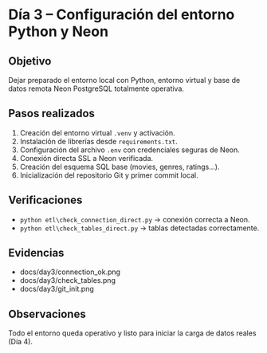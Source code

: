 ﻿# Día 3 – Configuración del entorno Python y Neon

## Objetivo
Dejar preparado el entorno local con Python, entorno virtual y base de datos remota Neon PostgreSQL totalmente operativa.

## Pasos realizados
1. Creación del entorno virtual `.venv` y activación.
2. Instalación de librerías desde `requirements.txt`.
3. Configuración del archivo `.env` con credenciales seguras de Neon.
4. Conexión directa SSL a Neon verificada.
5. Creación del esquema SQL base (movies, genres, ratings...).
6. Inicialización del repositorio Git y primer commit local.

## Verificaciones
- `python etl\check_connection_direct.py` → conexión correcta a Neon.
- `python etl\check_tables_direct.py` → tablas detectadas correctamente.

## Evidencias
- docs/day3/connection_ok.png
- docs/day3/check_tables.png
- docs/day3/git_init.png

## Observaciones
Todo el entorno queda operativo y listo para iniciar la carga de datos reales (Día 4).
